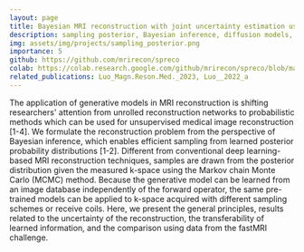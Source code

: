 ```yaml
---
layout: page
title: Bayesian MRI reconstruction with joint uncertainty estimation using diffusion models
description: sampling posterior, Bayesian inference, diffusion models, uncertainty estimation, inverse problem, MR image reconstruction
img: assets/img/projects/sampling_posterior.png
importance: 5
github: https://github.com/mrirecon/spreco
colab: https://colab.research.google.com/github/mrirecon/spreco/blob/main/examples/scripts/demo_recon.ipynb
related_publications: Luo_Magn.Reson.Med._2023, Luo__2022_a
---
```


The application of generative models in MRI reconstruction
is shifting researchers' attention from unrolled reconstruction
networks to probabilistic methods which can be used for
unsupervised medical image reconstruction [1-4].
We formulate the reconstruction problem from the perspective of
Bayesian inference, which enables efficient sampling
from learned posterior probability distributions [1-2]. Different
from conventional deep learning-based MRI reconstruction
techniques, samples are drawn from the posterior distribution
given the measured k-space using the Markov chain Monte Carlo
(MCMC) method. Because the generative model can be learned
from an image database independently of the forward operator,
the same pre-trained models can be applied to k-space acquired
with different sampling schemes or receive coils. Here,
we present the general principles, results related to the
uncertainty of the reconstruction, the transferability of
learned information, and the comparison using data from
the fastMRI challenge.
